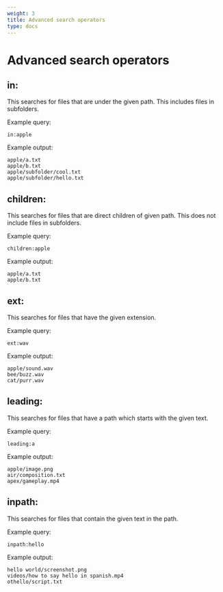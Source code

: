 ```yaml
---
weight: 3
title: Advanced search operators
type: docs
---
```


# Advanced search operators

## in:

This searches for files that are under the given path. This includes files in subfolders.

Example query:

```
in:apple
```

Example output:

```
apple/a.txt
apple/b.txt
apple/subfolder/cool.txt
apple/subfolder/hello.txt
```

## children:

This searches for files that are direct children of given path. This does not include files in subfolders.

Example query:

```
children:apple
```

Example output:

```
apple/a.txt
apple/b.txt
```

## ext:

This searches for files that have the given extension.

Example query:

```
ext:wav
```

Example output:

```
apple/sound.wav
bee/buzz.wav
cat/purr.wav
```

## leading:

This searches for files that have a path which starts with the given text.

Example query:

```
leading:a
```

Example output:

```
apple/image.png
air/composition.txt
apex/gameplay.mp4
```

## inpath:

This searches for files that contain the given text in the path.

Example query:

```
inpath:hello
```

Example output:

```
hello world/screenshot.png
videos/how to say hello in spanish.mp4
othello/script.txt
```
